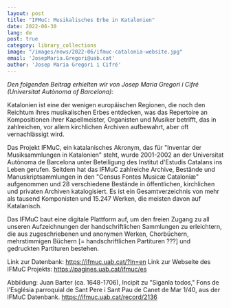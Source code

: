 ```yaml
---
layout: post
title: "IFMuC: Musikalisches Erbe in Katalonien"
date: 2022-06-30
lang: de
post: true
category: library_collections
image: "/images/news/2022-06/ifmuc-catalonia-website.jpg"
email: 'JosepMaria.Gregori@uab.cat'
author: 'Josep Maria Gregori i Cifré'
---
```


_Den folgenden Beitrag erhielten wir von Josep Maria Gregori i Cifré (Universitat Autònoma of Barcelona):_  

Katalonien ist eine der wenigen europäischen Regionen, die noch den Reichtum ihres musikalischen Erbes entdecken, was das Repertoire an Kompositionen ihrer Kapellmeister, Organisten und Musiker betrifft, das in zahlreichen, vor allem kirchlichen Archiven aufbewahrt, aber oft vernachlässigt wird.

Das Projekt IFMuC, ein katalanisches Akronym, das für "Inventar der Musiksammlungen in Katalonien" steht, wurde 2001-2002 an der Universitat Autònoma de Barcelona unter Beteiligung des Institut d'Estudis Catalans ins Leben gerufen. Seitdem hat das IFMuC zahlreiche Archive, Bestände und Manuskriptsammlungen in den "Census Fontes Musicæ Cataloniæ" aufgenommen und 28 verschiedene Bestände in öffentlichen, kirchlichen und privaten Archiven katalogisiert. Es ist ein Gesamtverzeichnis von mehr als tausend Komponisten und 15.247 Werken, die meisten davon auf Katalanisch.

Das IFMuC baut eine digitale Plattform auf, um den freien Zugang zu all unseren Aufzeichnungen der handschriftlichen Sammlungen zu erleichtern, die aus zugeschriebenen  und anonymen Werken, Chorbüchern, mehrstimmigen Büchern [= handschriftlichen Partituren ???] und gedruckten Partituren bestehen.

Link zur Datenbank: https://ifmuc.uab.cat/?ln=en
Link zur Webseite des IFMuC Projekts: https://pagines.uab.cat/ifmuc/es

Abbildung: Juan Barter (ca. 1648-1706), Incipit zu "Siganla todos," Fons de l'Església parroquial de Sant Pere i Sant Pau de Canet de Mar 1/40, aus der IFMuC Datenbank.  https://ifmuc.uab.cat/record/2136

